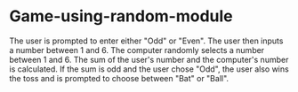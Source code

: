 # Game-using-random-module
The user is prompted to enter either "Odd" or "Even". The user then inputs a number between 1 and 6. The computer randomly selects a number between 1 and 6. The sum of the user's number and the computer's number is calculated. If the sum is odd and the user chose "Odd", the user also wins the toss and is prompted to choose between "Bat" or "Ball". 
